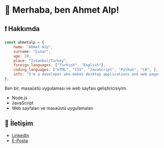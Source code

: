 # 👋 Merhaba, ben Ahmet Alp!

## ❗ Hakkımda
```js
const ahmetalp = {
    name: "Ahmet Alp",
    surname: "Çınar",
    age: 20,
    place: "Istanbul/Turkey",
    foreign_languages: ["Turkish", "English"],
    coding_languages: ["HTML", "CSS", "JavaScript", "Python", "C#", ],
    info: "I'm a developer who makes desktop applications and web pages.",
};
```
Ben bir, masaüstü uygulaması ve web sayfası geliştiricisiyim.
- Node.js
- JavaScript
- Web sayfaları ve masaüstü uygulamaları

## 📧 İletişim
- [LinkedIn](https://www.linkedin.com/in/ahmetalpcinar)
- [E-Posta](cinaralp32@gmail.com)
